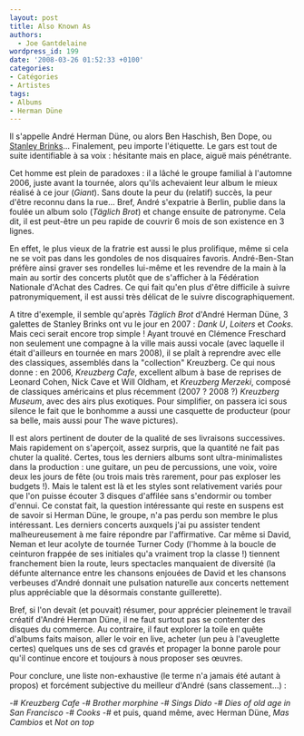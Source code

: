```yaml
---
layout: post
title: Also Known As
authors:
  - Joe Gantdelaine
wordpress_id: 199
date: '2008-03-26 01:52:33 +0100'
categories:
- Catégories
- Artistes
tags:
- Albums
- Herman Düne
---
```

Il s'appelle André Herman Düne, ou alors Ben Haschish, Ben Dope, ou [Stanley Brinks](http://www.myspace.com/therealstanleybrinks)... Finalement, peu importe l'étiquette. Le gars est tout de suite identifiable à sa voix : hésitante mais en place, aiguë mais pénétrante.

Cet homme est plein de paradoxes : il a lâché le groupe familial à l'automne 2006, juste avant la tournée, alors qu'ils achevaient leur album le mieux réalisé à ce jour (*Giant*). Sans doute la peur du (relatif) succès, la peur d'être reconnu dans la rue... Bref, André s'expatrie à Berlin, publie dans la foulée un album solo (*Täglich Brot*) et change ensuite de patronyme. Cela dit, il est peut-être un peu rapide de couvrir 6 mois de son existence en 3 lignes.

En effet, le plus vieux de la fratrie est aussi le plus prolifique, même si cela ne se voit pas dans les gondoles de nos disquaires favoris. André-Ben-Stan préfère ainsi graver ses rondelles lui-même et les revendre de la main à la main au sortir des concerts plutôt que de s'afficher à la Fédération Nationale d'Achat des Cadres. Ce qui fait qu'en plus d'être difficile à suivre patronymiquement, il est aussi très délicat de le suivre discographiquement.

A titre d'exemple, il semble qu'après *Täglich Brot* d'André Herman Düne, 3 galettes de Stanley Brinks ont vu le jour en 2007 : *Dank U*, *Loiters* et *Cooks*. Mais ceci serait encore trop simple ! Ayant trouvé en Clémence Freschard non seulement une compagne à la ville mais aussi vocale (avec laquelle il était d'ailleurs en tournée en mars 2008), il se plaît à reprendre avec elle des classiques, assemblés dans la "collection" Kreuzberg. Ce qui nous donne : en 2006, *Kreuzberg Cafe*, excellent album à base de reprises de Leonard Cohen, Nick Cave et Will Oldham, et *Kreuzberg Merzeki*, composé de classiques américains et plus récemment (2007 ? 2008 ?) *Kreuzberg Museum*, avec des airs plus exotiques. Pour simplifier, on passera ici sous silence le fait que le bonhomme a aussi une casquette de producteur (pour sa belle, mais aussi pour The wave pictures).

Il est alors pertinent de douter de la qualité de ses livraisons successives. Mais rapidement on s'aperçoit, assez surpris, que la quantité ne fait pas chuter la qualité. Certes, tous les derniers albums sont ultra-minimalistes dans la production : une guitare, un peu de percussions, une voix, voire deux les jours de fête (ou trois mais très rarement, pour pas exploser les budgets !). Mais le talent est là et les styles sont relativement variés pour que l'on puisse écouter 3 disques d'affilée sans s'endormir ou tomber d'ennui. Ce constat fait, la question intéressante qui reste en suspens est de savoir si Herman Düne, le groupe, n'a pas perdu son membre le plus intéressant. Les derniers concerts auxquels j'ai pu assister tendent malheureusement à me faire répondre par l'affirmative. Car même si David, Neman et leur acolyte de tournée Turner Cody (l'homme à la boucle de ceinturon frappée de ses initiales qu'a vraiment trop la classe !) tiennent franchement bien la route, leurs spectacles manquaient de diversité (la défunte alternance entre les chansons enjouées de David et les chansons verbeuses d'André donnait une pulsation naturelle aux concerts nettement plus appréciable que la désormais constante guillerette).

Bref, si l'on devait (et pouvait) résumer, pour apprécier pleinement le travail créatif d'André Herman Düne, il ne faut surtout pas se contenter des disques du commerce. Au contraire, il faut explorer la toile en quête d'albums faits maison, aller le voir en live, acheter (un peu à l'aveuglette certes) quelques uns de ses cd gravés et propager la bonne parole pour qu'il continue encore et toujours à nous proposer ses œuvres.

Pour conclure, une liste non-exhaustive (le terme n'a jamais été autant à propos) et forcément subjective du meilleur d'André (sans classement...) :

-# *Kreuzberg Cafe*
-# *Brother morphine*
-# *Sings Dido*
-# *Dies of old age in San Francisco*
-# *Cooks*
-# et puis, quand même, avec Herman Düne, *Mas Cambios* et *Not on top*
